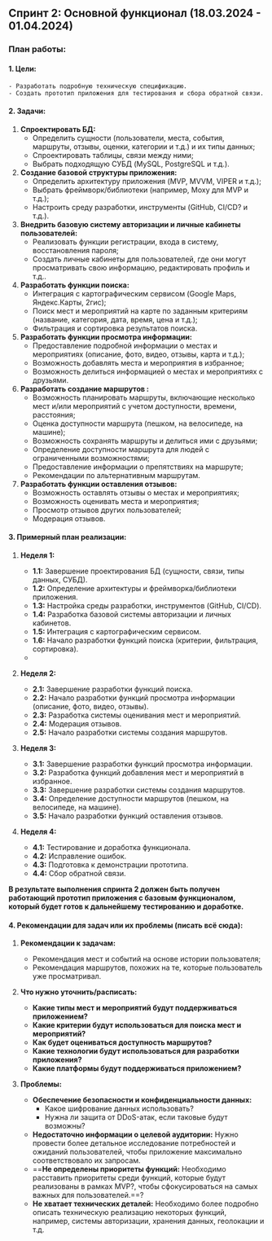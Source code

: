 ## Спринт 2: Основной функционал (18.03.2024 - 01.04.2024)

### План работы:

#### 1. Цели:
	- Разработать подробную техническую спецификацию.
	- Создать прототип приложения для тестирования и сбора обратной связи.

#### 2. Задачи:
1. **Спроектировать БД:**
	- Определить сущности (пользователи, места, события, маршруты, отзывы, оценки, категории и т.д.) и их типы данных;
	- Спроектировать таблицы, связи между ними;
	- Выбрать подходящую СУБД (MySQL, PostgreSQL и т.д.).
2. **Создание базовой структуры приложения:** 
	- Определить архитектуру приложения (MVP, MVVM, VIPER и т.д.);
	- Выбрать фреймворк/библиотеки (например, Moxy для MVP и т.д.);
	- Настроить среду разработки, инструменты (GitHub, CI/CD? и т.д.).
3. **Внедрить базовую систему авторизации и личные кабинеты пользователей:** 
	- Реализовать функции регистрации, входа в систему, восстановления пароля;
	- Создать личные кабинеты для пользователей, где они могут просматривать свою информацию, редактировать профиль и т.д..
4. **Разработать функции поиска:**
	- Интеграция с картографическим сервисом (Google Maps, Яндекс.Карты, 2гис);
    - Поиск мест и мероприятий на карте по заданным критериям (название, категория, дата, время, цена и т.д.);
    - Фильтрация и сортировка результатов поиска.
5. **Разработать функции просмотра информации:**
    - Предоставление подробной информации о местах и мероприятиях (описание, фото, видео, отзывы, карта и т.д.);
    - Возможность добавлять места и мероприятия в избранное;
    - Возможность делиться информацией о местах и мероприятиях с друзьями.
6. **Разработать создание маршрутов :**
    - Возможность планировать маршруты, включающие несколько мест и/или мероприятий с учетом доступности, времени, расстояния;
    - Оценка доступности маршрута (пешком, на велосипеде, на машине);
    - Возможность сохранять маршруты и делиться ими с друзьями;
    - Определение доступности маршрута для людей с ограниченными возможностями;
    - Предоставление информации о препятствиях на маршруте;
    - Рекомендации по альтернативным маршрутам.
7. **Разработать функции оставления отзывов:**
    - Возможность оставлять отзывы о местах и мероприятиях;
    - Возможность оценивать места и мероприятия;
    - Просмотр отзывов других пользователей;
    - Модерация отзывов.

#### 3. Примерный план реализации:
1. **Неделя 1:**
	- **1.1:** Завершение проектирования БД (сущности, связи, типы данных, СУБД).
	- **1.2:** Определение архитектуры и фреймворка/библиотеки приложения.
	- **1.3:** Настройка среды разработки, инструментов (GitHub, CI/CD).
	- **1.4:** Разработка базовой системы авторизации и личных кабинетов.
	- **1.5:** Интеграция с картографическим сервисом.
	- **1.6:** Начало разработки функций поиска (критерии, фильтрация, сортировка).
	- 

2. **Неделя 2:**
	- **2.1:** Завершение разработки функций поиска.
	- **2.2:** Начало разработки функций просмотра информации (описание, фото, видео, отзывы).
	- **2.3:** Разработка системы оценивания мест и мероприятий.
	- **2.4:** Модерация отзывов.
	- **2.5:** Начало разработки системы создания маршрутов.

3. **Неделя 3:**
	- **3.1:** Завершение разработки функций просмотра информации.
	- **3.2:** Разработка функций добавления мест и мероприятий в избранное.
	- **3.3:** Завершение разработки системы создания маршрутов.
	- **3.4:** Определение доступности маршрутов (пешком, на велосипеде, на машине).
	- **3.5:** Начало разработки функций оставления отзывов.

4. **Неделя 4:**
	- **4.1:** Тестирование и доработка функционала.
	- **4.2:** Исправление ошибок.
	- **4.3:** Подготовка к демонстрации прототипа.
	- **4.4:** Сбор обратной связи.


**В результате выполнения спринта 2 должен быть получен работающий прототип приложения с базовым функционалом, который будет готов к дальнейшему тестированию и доработке.**

#### 4. Рекомендации для задач или их проблемы (писать всё сюда):
1. **Рекомендации к задачам:**
	- Рекомендация мест и событий на основе истории пользователя;
	- Рекомендация маршрутов, похожих на те, которые пользователь уже просматривал.

2. **Что нужно уточнить/расписать:**
	- **Какие типы мест и мероприятий будут поддерживаться приложением?**
	- **Какие критерии будут использоваться для поиска мест и мероприятий?**
	- **Как будет оцениваться доступность маршрутов?**
	- **Какие технологии будут использоваться для разработки приложения?**
	- **Какие платформы будут поддерживаться приложением?**

3. **Проблемы:**
	- **Обеспечение безопасности и конфиденциальности данных:**
		- Какое шифрование данных использовать?
		- Нужна ли защита от DDoS-атак, если таковые будут возможны?
	- **Недостаточно информации о целевой аудитории:** Нужно провести более детальное исследование потребностей и ожиданий пользователей, чтобы приложение максимально соответствовало их запросам.
	- ==**Не определены приоритеты функций:** Необходимо расставить приоритеты среди функций, которые будут реализованы в рамках MVP?, чтобы сфокусироваться на самых важных для пользователей.==?
	- **Не хватает технических деталей:** Необходимо более подробно описать техническую реализацию некоторых функций, например, системы авторизации, хранения данных, геолокации и т.д.
